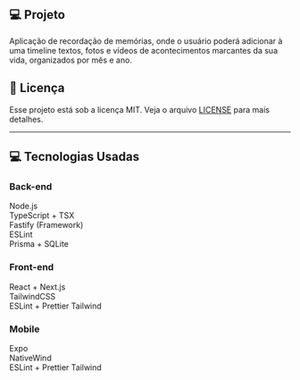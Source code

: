 ## 💻 Projeto

Aplicação de recordação de memórias, onde o usuário poderá adicionar à uma timeline textos, fotos e vídeos de acontecimentos marcantes da sua vida, organizados por mês e ano.

## 📝 Licença

Esse projeto está sob a licença MIT. Veja o arquivo [LICENSE](LICENSE) para mais detalhes.

---

## 💻 Tecnologias Usadas

### Back-end
  Node.js <br/>
  TypeScript + TSX <br/>
  Fastify (Framework) <br/>
  ESLint <br/>
  Prisma + SQLite <br/>

### Front-end
  React + Next.js <br/>
  TailwindCSS <br/>
  ESLint + Prettier Tailwind <br/>

### Mobile
  Expo <br/>
  NativeWind <br/>
  ESLint + Prettier Tailwind <br/>
